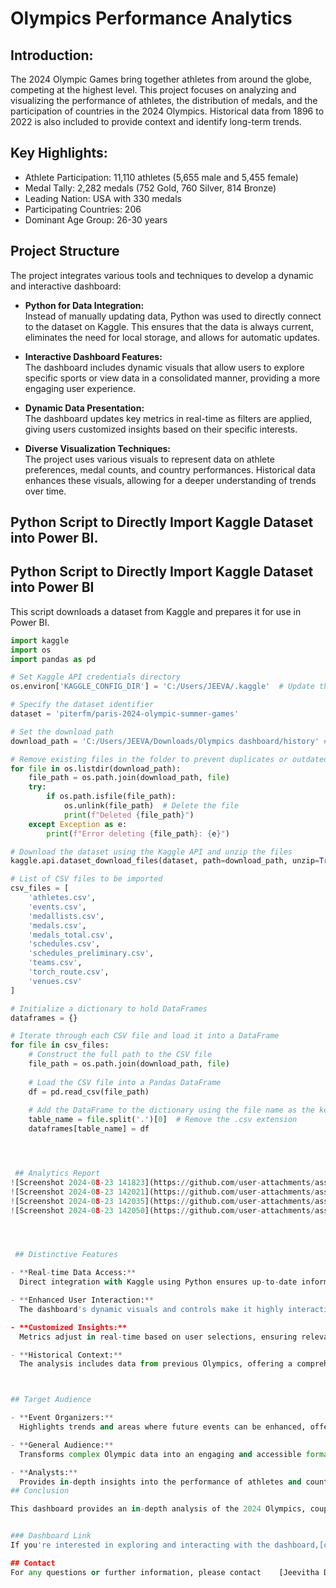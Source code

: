 
# Olympics Performance Analytics

## Introduction:
The 2024 Olympic Games bring together athletes from around the globe, competing at the highest level. This project focuses on analyzing and visualizing the performance of athletes, the distribution of medals, and the participation of countries in the 2024 Olympics. Historical data from 1896 to 2022 is also included to provide context and identify long-term trends.

## Key Highlights:

- Athlete Participation: 11,110 athletes (5,655 male and 5,455 female)
- Medal Tally: 2,282 medals (752 Gold, 760 Silver, 814 Bronze)
- Leading Nation: USA with 330 medals
- Participating Countries: 206
- Dominant Age Group: 26-30 years

## Project Structure

The project integrates various tools and techniques to develop a dynamic and interactive dashboard:

- **Python for Data Integration:**  
  Instead of manually updating data, Python was used to directly connect to the dataset on Kaggle. This ensures that the data is always current, eliminates the need for local storage, and allows for automatic updates.

- **Interactive Dashboard Features:**  
  The dashboard includes dynamic visuals that allow users to explore specific sports or view data in a consolidated manner, providing a more engaging user experience.

- **Dynamic Data Presentation:**  
  The dashboard updates key metrics in real-time as filters are applied, giving users customized insights based on their specific interests.

- **Diverse Visualization Techniques:**  
  The project uses various visuals to represent data on athlete preferences, medal counts, and country performances. Historical data enhances these visuals, allowing for a deeper understanding of trends over time.

## Python Script to Directly Import Kaggle Dataset into Power BI.
## Python Script to Directly Import Kaggle Dataset into Power BI

This script downloads a dataset from Kaggle and prepares it for use in Power BI.

```python
import kaggle
import os
import pandas as pd

# Set Kaggle API credentials directory
os.environ['KAGGLE_CONFIG_DIR'] = 'C:/Users/JEEVA/.kaggle'  # Update this path to your Kaggle configuration directory

# Specify the dataset identifier
dataset = 'piterfm/paris-2024-olympic-summer-games'

# Set the download path
download_path = 'C:/Users/JEEVA/Downloads/Olympics dashboard/history' # Change this to your preferred download directory

# Remove existing files in the folder to prevent duplicates or outdated files
for file in os.listdir(download_path):
    file_path = os.path.join(download_path, file)
    try:
        if os.path.isfile(file_path):
            os.unlink(file_path)  # Delete the file
            print(f"Deleted {file_path}")
    except Exception as e:
        print(f"Error deleting {file_path}: {e}")

# Download the dataset using the Kaggle API and unzip the files
kaggle.api.dataset_download_files(dataset, path=download_path, unzip=True)

# List of CSV files to be imported
csv_files = [
    'athletes.csv',
    'events.csv',
    'medallists.csv',
    'medals.csv',
    'medals_total.csv',
    'schedules.csv',
    'schedules_preliminary.csv',
    'teams.csv',
    'torch_route.csv',
    'venues.csv'
]

# Initialize a dictionary to hold DataFrames
dataframes = {}

# Iterate through each CSV file and load it into a DataFrame
for file in csv_files:
    # Construct the full path to the CSV file
    file_path = os.path.join(download_path, file)
    
    # Load the CSV file into a Pandas DataFrame
    df = pd.read_csv(file_path)
    
    # Add the DataFrame to the dictionary using the file name as the key
    table_name = file.split('.')[0]  # Remove the .csv extension
    dataframes[table_name] = df




 ## Analytics Report
![Screenshot 2024-08-23 141823](https://github.com/user-attachments/assets/e1b5078f-394e-4415-8252-8e64fa4c5fec)
![Screenshot 2024-08-23 142021](https://github.com/user-attachments/assets/3521c93d-2f92-484a-8cda-6f4d54b93034)
![Screenshot 2024-08-23 142035](https://github.com/user-attachments/assets/e1dfe34c-7c03-4b99-85b9-8c4839a9290c)
![Screenshot 2024-08-23 142050](https://github.com/user-attachments/assets/c371091d-a806-471f-b0bc-1ca114aab298)




 ## Distinctive Features

- **Real-time Data Access:**  
  Direct integration with Kaggle using Python ensures up-to-date information.

- **Enhanced User Interaction:**  
  The dashboard's dynamic visuals and controls make it highly interactive and user-friendly.

- **Customized Insights:**  
  Metrics adjust in real-time based on user selections, ensuring relevant and personalized data presentation.

- **Historical Context:**  
  The analysis includes data from previous Olympics, offering a comprehensive view of trends and patterns.



## Target Audience

- **Event Organizers:**  
  Highlights trends and areas where future events can be enhanced, offering valuable data-driven guidance for planning.

- **General Audience:**  
  Transforms complex Olympic data into an engaging and accessible format, making it easier for everyone to explore and understand.

- **Analysts:**  
  Provides in-depth insights into the performance of athletes and countries, aiding in detailed performance evaluations.
## Conclusion

This dashboard provides an in-depth analysis of the 2024 Olympics, coupled with historical insights. The integration of Python and interactive visuals makes this project both innovative and practical, offering valuable tools for analysts, organizers, and the general public.


### Dashboard Link
If you're interested in exploring and interacting with the dashboard,[click here](https://app.powerbi.com/view?r=eyJrIjoiMDY2ODNiMTctMWRjYy00ODM0LWI4ZWYtODk1ZWI0ZjQzYzg1IiwidCI6Ijc1NWUxZmNkLWY3YzAtNDBmNi1iMWRhLTg5NjkyNDVkNjg1ZCJ9)

## Contact
For any questions or further information, please contact    [Jeevitha D J](http://jeevithadj1999@gmail.com#fragment)









